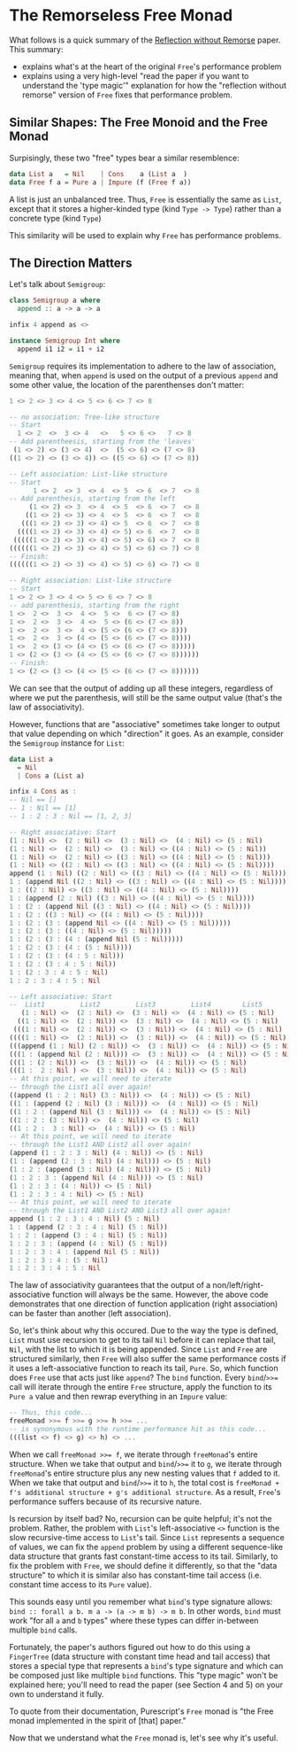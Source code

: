 # The Remorseless Free Monad

What follows is a quick summary of the [Reflection without Remorse](http://okmij.org/ftp/Haskell/zseq.pdf) paper. This summary:
- explains what's at the heart of the original `Free`'s performance problem
- explains using a very high-level "read the paper if you want to understand the 'type magic'" explanation for how the "reflection without remorse" version of `Free` fixes that performance problem.

## Similar Shapes: The Free Monoid and the Free Monad

Surpisingly, these two "free" types bear a similar resemblence:
```haskell
data List a   = Nil    | Cons    a (List a  )
data Free f a = Pure a | Impure (f (Free f a))
```
A list is just an unbalanced tree. Thus, `Free` is essentially the same as `List`, except that it stores a higher-kinded type (kind `Type -> Type`) rather than a concrete type (kind `Type`)

This similarity will be used to explain why `Free` has performance problems.

## The Direction Matters

Let's talk about `Semigroup`:
```haskell
class Semigroup a where
  append :: a -> a -> a

infix 4 append as <>

instance Semigroup Int where
  append i1 i2 = i1 + i2
```
`Semigroup` requires its implementation to adhere to the law of association, meaning that, when `append` is used on the output of a previous `append` and some other value, the location of the parenthenses don't matter:
```haskell
1 <> 2 <> 3 <> 4 <> 5 <> 6 <> 7 <> 8

-- no association: Tree-like structure
-- Start
  1 <> 2  <>  3 <> 4   <>   5 <> 6 <>   7 <> 8
-- Add parentheesis, starting from the 'leaves'
 (1 <> 2) <> (3 <> 4)  <>  (5 <> 6) <> (7 <> 8)
((1 <> 2) <> (3 <> 4)) <> ((5 <> 6) <> (7 <> 8))

-- Left association: List-like structure
-- Start
      1 <> 2  <> 3  <> 4  <> 5  <> 6  <> 7  <> 8
-- Add parenthesis, starting from the left
     (1 <> 2) <> 3  <> 4  <> 5  <> 6  <> 7  <> 8
    ((1 <> 2) <> 3) <> 4  <> 5  <> 6  <> 7  <> 8
   (((1 <> 2) <> 3) <> 4) <> 5  <> 6  <> 7  <> 8
  ((((1 <> 2) <> 3) <> 4) <> 5) <> 6  <> 7  <> 8
 (((((1 <> 2) <> 3) <> 4) <> 5) <> 6) <> 7  <> 8
((((((1 <> 2) <> 3) <> 4) <> 5) <> 6) <> 7) <> 8
-- Finish:
((((((1 <> 2) <> 3) <> 4) <> 5) <> 6) <> 7) <> 8

-- Right association: List-like structure
-- Start
1 <> 2 <> 3 <> 4 <> 5 <> 6 <> 7 <> 8
-- add parenthesis, starting from the right
1 <>  2 <>  3 <>  4 <>  5 <>  6 <> (7 <> 8)
1 <>  2 <>  3 <>  4 <>  5 <> (6 <> (7 <> 8))
1 <>  2 <>  3 <>  4 <> (5 <> (6 <> (7 <> 8)))
1 <>  2 <>  3 <> (4 <> (5 <> (6 <> (7 <> 8))))
1 <>  2 <> (3 <> (4 <> (5 <> (6 <> (7 <> 8)))))
1 <> (2 <> (3 <> (4 <> (5 <> (6 <> (7 <> 8))))))
-- Finish:
1 <> (2 <> (3 <> (4 <> (5 <> (6 <> (7 <> 8))))))
```
We can see that the output of adding up all these integers, regardless of where we put the parenthesis, will still be the same output value  (that's the law of associativity).

However, functions that are "associative" sometimes take longer to output that value depending on which "direction" it goes. As an example, consider the `Semigroup` instance for `List`:
```haskell
data List a
  = Nil
  | Cons a (List a)

infix 4 Cons as :
-- Nil == []
-- 1 : Nil == [1]
-- 1 : 2 : 3 : Nil == [1, 2, 3]

-- Right associative: Start
(1 : Nil) <>  (2 : Nil) <>  (3 : Nil) <>  (4 : Nil) <> (5 : Nil)        -- 0
(1 : Nil) <>  (2 : Nil) <>  (3 : Nil) <> ((4 : Nil) <> (5 : Nil))       -- 0
(1 : Nil) <>  (2 : Nil) <> ((3 : Nil) <> ((4 : Nil) <> (5 : Nil)))      -- 0
(1 : Nil) <> ((2 : Nil) <> ((3 : Nil) <> ((4 : Nil) <> (5 : Nil))))     -- 0
append (1 : Nil) ((2 : Nil) <> ((3 : Nil) <> ((4 : Nil) <> (5 : Nil)))) -- 1
1 : (append Nil ((2 : Nil) <> ((3 : Nil) <> ((4 : Nil) <> (5 : Nil))))) -- 2
1 : ((2 : Nil) <> ((3 : Nil) <> ((4 : Nil) <> (5 : Nil))))              -- 3
1 : (append (2 : Nil) ((3 : Nil) <> ((4 : Nil) <> (5 : Nil))))          -- 4
1 : (2 : (append Nil ((3 : Nil) <> ((4 : Nil) <> (5 : Nil))))           -- 5
1 : (2 : ((3 : Nil) <> ((4 : Nil) <> (5 : Nil))))                       -- 6
1 : (2 : (3 : (append Nil <> ((4 : Nil) <> (5 : Nil)))))                -- 7
1 : (2 : (3 : ((4 : Nil) <> (5 : Nil)))))                               -- 8
1 : (2 : (3 : (4 : (append Nil (5 : Nil)))))                            -- 9
1 : (2 : (3 : (4 : (5 : Nil))))                                         -- 10
1 : (2 : (3 : (4 : 5 : Nil)))                                           -- 11
1 : (2 : (3 : 4 : 5 : Nil))                                             -- 12
1 : (2 : 3 : 4 : 5 : Nil)                                               -- 13
1 : 2 : 3 : 4 : 5 : Nil                                                 -- 14

-- Left associative: Start
--  List1         List2         List3         List4        List5
   (1 : Nil) <>  (2 : Nil) <>  (3 : Nil) <>  (4 : Nil) <> (5 : Nil)       -- 0
  ((1 : Nil) <>  (2 : Nil)) <>  (3 : Nil) <>  (4 : Nil) <> (5 : Nil)      -- 0
 (((1 : Nil) <>  (2 : Nil)) <>  (3 : Nil)) <>  (4 : Nil) <> (5 : Nil)     -- 0
((((1 : Nil) <>  (2 : Nil)) <>  (3 : Nil)) <>  (4 : Nil)) <> (5 : Nil)    -- 0
(((append (1 : Nil) (2 : Nil)) <>  (3 : Nil)) <>  (4 : Nil)) <> (5 : Nil) -- 1
(((1 : (append Nil (2 : Nil))) <>  (3 : Nil)) <>  (4 : Nil)) <> (5 : Nil) -- 2
(((1 : (2 : Nil)) <>  (3 : Nil)) <>  (4 : Nil)) <> (5 : Nil)              -- 3
(((1 :  2 : Nil ) <>  (3 : Nil)) <>  (4 : Nil)) <> (5 : Nil)              -- 3
-- At this point, we will need to iterate
-- through the List1 all over again!
((append (1 : 2 : Nil) (3 : Nil)) <>  (4 : Nil)) <> (5 : Nil)             -- 4
((1 : (append (2 : Nil) (3 : Nil))) <>  (4 : Nil)) <> (5 : Nil)           -- 5
((1 : 2 : (append Nil (3 : Nil))) <>  (4 : Nil)) <> (5 : Nil)             -- 6
((1 : 2 : (3 : Nil)) <>  (4 : Nil)) <> (5 : Nil)                          -- 7
((1 : 2 :  3 : Nil) <>  (4 : Nil)) <> (5 : Nil)                           -- 7
-- At this point, we will need to iterate
-- through the List1 AND List2 all over again!
(append (1 : 2 : 3 : Nil) (4 : Nil)) <> (5 : Nil)                         -- 8
(1 : (append (2 : 3 : Nil) (4 : Nil))) <> (5 : Nil)                       -- 9
(1 : 2 : (append (3 : Nil) (4 : Nil))) <> (5 : Nil)                       -- 10
(1 : 2 : 3 : (append Nil (4 : Nil))) <> (5 : Nil)                         -- 11
(1 : 2 : 3 : (4 : Nil)) <> (5 : Nil)                                      -- 12
(1 : 2 : 3 : 4 : Nil) <> (5 : Nil)                                        -- 12
-- At this point, we will need to iterate
-- through the List1 AND List2 AND List3 all over again!
append (1 : 2 : 3 : 4 : Nil) (5 : Nil)                                    -- 13
1 : (append (2 : 3 : 4 : Nil) (5 : Nil))                                  -- 14
1 : 2 : (append (3 : 4 : Nil) (5 : Nil))                                  -- 15
1 : 2 : 3 : (append (4 : Nil) (5 : Nil))                                  -- 16
1 : 2 : 3 : 4 : (append Nil (5 : Nil))                                    -- 17
1 : 2 : 3 : 4 : (5 : Nil)                                                 -- 18
1 : 2 : 3 : 4 : 5 : Nil                                                   -- 18
```
The law of associativity guarantees that the output of a non/left/right-associative function will always be the same. However, the above code demonstrates that one direction of function application (right association) can be faster than another (left association).

So, let's think about why this occured. Due to the way the type is defined, `List` must use recursion to get to its tail `Nil` before it can replace that tail, `Nil`, with the list to which it is being appended. Since `List` and `Free` are structured similarly, then `Free` will also suffer the same performance costs if it uses a left-associative function to reach its tail, `Pure`. So, which function does `Free` use that acts just like `append`? The `bind` function. Every `bind`/`>>=` call will iterate through the entire `Free` structure, apply the function to its `Pure a` value and then rewrap everything in an `Impure` value:
```haskell
-- Thus, this code...
freeMonad >>= f >>= g >>= h >>= ...
-- is synonymous with the runtime performance hit as this code...
(((list <> f) <> g) <> h) <> ...
```
When we call `freeMonad >>= f`, we iterate through `freeMonad`'s entire structure. When we take that output and `bind`/`>>=` it to `g`, we iterate through `freeMonad`'s entire structure plus any new nesting values that `f` added to it. When we take that output and `bind`/`>>=` it to `h`, the total cost is `freeMonad + f's additional structure + g's additional structure`. As a result, `Free`'s performance suffers because of its recursive nature.

Is recursion by itself bad? No, recursion can be quite helpful; it's not the problem. Rather, the problem with `List`'s left-associative `<>` function is the slow recursive-time access to `List`'s tail. Since `List` represents a sequence of values, we can fix the `append` problem by using a different sequence-like data structure that grants fast constant-time access to its tail. Similarly, to fix the problem with `Free`, we should define it differently, so that the "data structure" to which it is similar also has constant-time tail access (i.e. constant time access to its `Pure` value).

This sounds easy until you remember what `bind`'s type signature allows:
`bind :: forall a b. m a -> (a -> m b) -> m b`.
In other words, `bind` must work "for all `a` and `b` types" where these types can differ in-between multiple `bind` calls.

Fortunately, the paper's authors figured out how to do this using a `FingerTree` (data structure with constant time head and tail access) that stores a special type that represents a `bind`'s type signature and which can be composed just like multiple `bind` functions. This "type magic" won't be explained here; you'll need to read the paper (see Section 4 and 5) on your own to understand it fully.

To quote from their documentation, Purescript's `Free` monad is "the Free monad implemented in the spirit of [that] paper."

Now that we understand what the `Free` monad is, let's see why it's useful.
